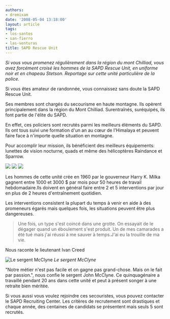 ```yaml
---
authors:
- dremixam
date: '2008-05-04 13:18:00'
layout: article
tags:
- los-santos
- san-fierro
- las-venturas
title: SAPD Rescue Unit
---
```



_Si vous vous promenez régulièrement dans la région du mont Chilliad, vous avez forcément croisé les hommes de la SAPD Rescue Unit, en uniforme noir et en chapeau Stetson. Reportage sur cette unité particulière de la police._

Si vous êtes amateur de randonnée, vous connaissez sans doute la SAPD Rescue Unit.

Ses membres sont chargés du secourisme en haute montagne. Ils opèrent principalement dans la région du Mont Chilliad. Surentraînés, suréquipés, ils font partie de l'élite du SAPD.

En effet, ces policiers sont recrutés parmi les meilleurs éléments du SAPD. Ils ont tous suivi une formation d'un an au cœur de l'Himalaya et peuvent faire face à n'importe quelle situation en montagne.

Pour accomplir leur mission, ils bénéficient des meilleurs équipements: lunettes de vision nocturne, quads et même des hélicoptères Raindance et Sparrow.

![](/content/images/2005/01/raindance.jpg)
![](/content/images/2005/01/quad.jpg)
![](/content/images/2005/01/sparrow.jpg)

Les hommes de cette unité crée en 1960 par le gouverneur Harry K. Milka gagnent entre 1000 et 3000 $ par mois pour 50 heures de travail hebdomadaire.Ils doivent en général faire entre 2 et 5 interventions par jour en plus de 2 heures d'entraînement quotidien.

Les interventions consistent la plupart du temps à venir en aide à des promeneurs égarés mais quelques fois, les situations peuvent être plus dangereuses.

> Une fois, un type s'est coincé dans une grotte. On essayait de le dégager quand un éboulement s'est produit. Un de mes camarades a été tué mais j'ai réussi à me sauver à temps.J'ai eu la trouille de ma vie.

Nous raconte le lieutenant Ivan Creed

![Le sergent McClyne](/content/images/2005/01/sergent.jpg)
_Le sergent McClyne_

"Notre métier n'est pas facile et on gagne pas grand-chose. Mais on le fait par passion.", nous confie le sergent John McClyne. Ce quinquagénaire a travaillé pendant 20 ans dans cette unité et peut à présent songer à une retraite bien méritée.

Si vous aussi vous voulez rejoindre ces secouristes, vous pouvez contacter le SAPD Recruiting Center. Les critères de recrutement sont drastiques et chaque année, des centaines de candidats se présentent mais seuls 5 sont recrutés.